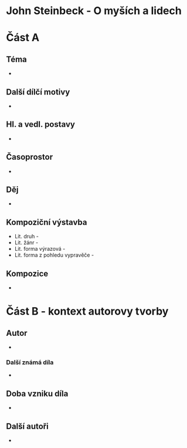 # John Steinbeck - O myších a lidech
# Část A

## Téma
- 
## Další dílčí motivy
- 
## Hl. a vedl. postavy
- 
## Časoprostor
- 
## Děj
- 
## Kompoziční výstavba
- Lit. druh - 
- Lit. žánr - 
- Lit. forma výrazová - 
- Lit. forma z pohledu vypravěče - 
## Kompozice
- 

# Část B - kontext autorovy tvorby
## Autor
- 
### Další známá díla
- 
## Doba vzniku díla
- 
## Další autoři
- 